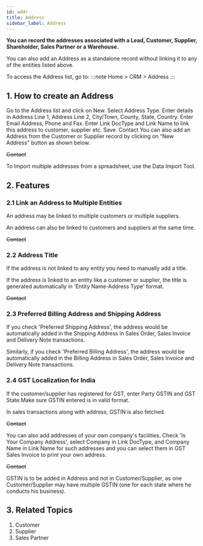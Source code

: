 ```yaml
---
id: addr
title: Address
sidebar_label: Address
---
```


**You can record the addresses associated with a Lead, Customer, Supplier, Shareholder, Sales Partner or a Warehouse.**

You can also add an Address as a standalone record without linking it to any of the entities listed above.

To access the Address list, go to:
:::note
Home > CRM > Address
:::

## 1. How to create an Address

Go to the Address list and click on New.
Select Address Type.
Enter details in Address Line 1, Address Line 2, City/Town, County, State, Country.
Enter Email Address, Phone and Fax.
Enter Link DocType and Link Name to link this address to customer, supplier etc.
Save. Contact
You can also add an Address from the Customer or Supplier record by clicking on “New Address" button as shown below.

~~Contact~~

To Import multiple addresses from a spreadsheet, use the Data Import Tool.

## 2. Features

### 2.1 Link an Address to Multiple Entities

An address may be linked to multiple customers or multiple suppliers.

An address can also be linked to customers and suppliers at the same time.

~~Contact~~

### 2.2 Address Title

If the address is not linked to any entity you need to manually add a title.

If the address is linked to an entity like a customer or supplier, the title is generated automatically in 'Entity Name-Address Type' format.

~~Contact~~

### 2.3 Preferred Billing Address and Shipping Address

If you check 'Preferred Shipping Address', the address would be automatically added in the Shipping Address in Sales Order, Sales Invoice and Delivery Note transactions.

Similarly, if you check 'Preferred Billing Address', the address would be automatically added in the Billing Address in Sales Order, Sales Invoice and Delivery Note transactions.

### 2.4 GST Localization for India

If the customer/supplier has registered for GST, enter Party GSTIN and GST State.Make sure GSTIN entered is in valid format.

In sales transactions along with address, GSTIN is also fetched.

~~Contact~~

You can also add addresses of your own company's facilities. Check 'Is Your Company Address', select Company in Link DocType, and Company Name in Link Name for such addresses and you can select them in GST Sales Invoice to print your own address.

~~Contact~~

GSTIN is to be added in Address and not in Customer/Supplier, as one Customer/Supplier may have multiple GSTIN (one for each state where he conducts his business).

## 3. Related Topics

1. Customer
1. Supplier
1. Sales Partner
